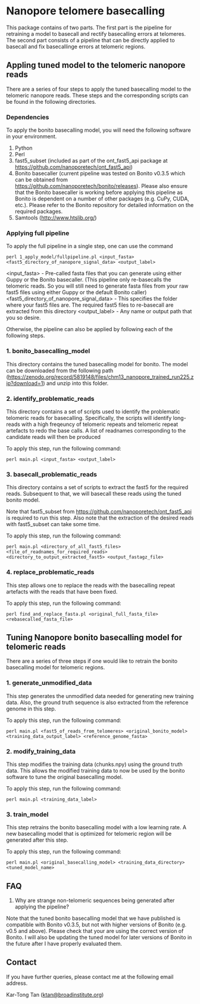 
# Nanopore telomere basecalling

This package contains of two parts. The first part is the pipeline for retraining a model to basecall and rectify basecalling errors at telomeres. The second part consists of a pipeline that can be directly applied to basecall and fix basecallinge errors at telomeric regions.


## Appling tuned model to the telomeric nanopore reads

There are a series of four steps to apply the tuned basecalling model to the telomeric nanopore reads. These steps and the corresponding scripts can be found in the following directories.

### Dependencies
To apply the bonito basecalling model, you will need the following software in your environment.
1. Python
2. Perl
3. fast5_subset (included as part of the ont_fast5_api package at https://github.com/nanoporetech/ont_fast5_api)
4. Bonito basecaller (current pipeline was tested on Bonito v0.3.5 which can be obtained from https://github.com/nanoporetech/bonito/releases). Please also ensure that the Bonito basecaller is working before applying this pipeline as Bonito is dependent on a number of other packages (e.g. CuPy, CUDA, etc.). Please refer to the Bonito repository for detailed information on the required packages.
5. Samtools (http://www.htslib.org/)

### Applying full pipeline
To apply the full pipeline in a single step, one can use the command
```
perl 1_apply_model/fullpipeline.pl <input_fasta> <fast5_directory_of_nanopore_signal_data> <output_label>
```

<input_fasta> - Pre-called fasta files that you can generate using either Guppy or the Bonito basecaller. (This pipeline only re-basecalls the telomeric reads. So you will still need to generate fasta files from your raw fast5 files using either Guppy or the default Bonito caller)
<fast5_directory_of_nanopore_signal_data> - This specifies the folder where your fast5 files are. The required fast5 files to re-basecall are extracted from this directory
<output_label> - Any name or output path that you so desire.


Otherwise, the pipeline can also be applied by following each of the following steps.


### 1. bonito_basecalling_model
This directory contains the tuned basecalling model for bonito. The model can be downloaded from the following path (https://zenodo.org/record/5819148/files/chm13_nanopore_trained_run225.zip?download=1) and unzip into this folder.


### 2. identify_problematic_reads
This directory contains a set of scripts used to identify the problematic telomeric reads for basecalling. Specifically, the scripts will identify long-reads with a high freqeuncy of telomeric repeats and telomeric repeat artefacts to redo the base calls. A list of readnames corresponding to the candidate reads will then be produced

To apply this step, run the following command:
```
perl main.pl <input_fasta> <output_label>
```

### 3. basecall_problematic_reads
This directory contains a set of scripts to extract the fast5 for the required reads. Subsequent to that, we will basecall these reads using the tuned bonito model.

Note that fast5_subset from https://github.com/nanoporetech/ont_fast5_api is required to run this step. Also note that the extraction of the desired reads with fast5_subset can take some time.

To apply this step, run the following command:
```
perl main.pl <directory_of_all_fast5_files> <file_of_readnames_for_required_reads> <directory_to_output_extracted_fast5> <output_fastagz_file>
```

### 4. replace_problematic_reads
This step allows one to replace the reads with the basecalling repeat artefacts with the reads that have been fixed.

To apply this step, run the following command:
```
perl find_and_replace_fasta.pl <original_full_fasta_file> <rebasecalled_fasta_file>
```


## Tuning Nanopore bonito basecalling model for telomeric reads

There are a series of three steps if one would like to retrain the bonito basecalling model for telomeric regions.

### 1. generate_unmodified_data
This step generates the unmodified data needed for generating new training data. Also, the ground truth sequence is also extracted from the reference genome in this step.

To apply this step, run the following command:
```
perl main.pl <fast5_of_reads_from_telomeres> <original_bonito_model> <training_data_output_label> <reference_genome_fasta>
```

### 2. modify_training_data
This step modifies the training data (chunks.npy) using the ground truth data. This allows the modified training data to now be used by the bonito software to tune the original basecalling model.

To apply this step, run the following command:
```
perl main.pl <training_data_label>
```

### 3. train_model
This step retrains the bonito basecalling model with a low learning rate. A new basecalling model that is optimized for telomeric region will be generated after this step.

To apply this step, run the following command:
```
perl main.pl <original_basecalling_model> <training_data_directory> <tuned_model_name>
```


## FAQ
1. Why are strange non-telomeric sequences being generated after applying the pipeline?

Note that the tuned bonito basecalling model that we have published is compatible with Bonito v0.3.5, but not with higher versions of Bonito (e.g. v0.5 and above). Please check that your are using the correct version of Bonito. I will also be updating the tuned model for later versions of Bonito in the future after I have properly evaluated them.


## Contact
If you have further queries, please contact me at the following email address.

Kar-Tong Tan (ktan@broadinstitute.org)
